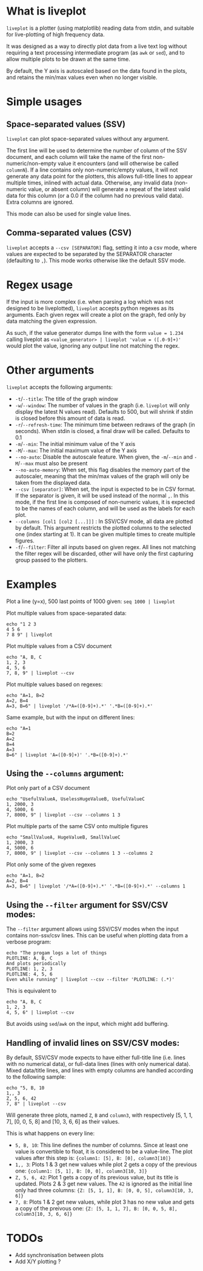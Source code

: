 # What is liveplot
`liveplot` is a plotter (using matplotlib) reading data from stdin, and suitable for live-plotting of high frequency data.

It was designed as a way to directly plot data from a live text log without requiring a text processing intermediate program (as `awk` or `sed`), and to allow multiple plots to be drawn at the same time.

By default, the Y axis is autoscaled based on the data found in the plots, and retains the min/max values even when no longer visible.

# Simple usages

## Space-separated values (SSV)
`liveplot` can plot space-separated values without any argument.

The first line will be used to determine the number of column of the SSV document, and each column will take the name of the first non-numeric/non-empty value it encounters (and will otherwise be called `columnN`).
If a line contains only non-numeric/empty values, it will not generate any data point for the plotters, this allows full-title lines to appear multiple times, inlined with actual data. Otherwise, any invalid data (non-numeric value, or absent column) will generate a repeat of the latest valid data for this column (or a 0.0 if the column had no previous valid data). Extra columns are ignored.

This mode can also be used for single value lines.

## Comma-separated values (CSV)
`liveplot` accepts a `--csv [SEPARATOR]` flag, setting it into a csv mode, where values are expected to be separated by the SEPARATOR character (defaulting to `,`). This mode works otherwise like the default SSV mode.

# Regex usage
If the input is more complex (i.e. when parsing a log which was not designed to be liveplotted), `liveplot` accepts python regexes as its arguments. Each given regex will create a plot on the graph, fed only by data matching the given expression.

As such, if the value generator dumps line with the form `value = 1.234` calling liveplot as `<value_generator> | liveplot 'value = ([.0-9]+)'` would plot the value, ignoring any output line not matching the regex.

# Other arguments
`liveplot` accepts the following arguments:

 - `-t`/`--title`: The title of the graph window
 - `-w`/`--window`: The number of values in the graph (i.e. `liveplot` will only display the latest N values read). Defaults to 500, but will shrink if stdin is closed before this amount of data is read.
 - `-r`/`--refresh-time`: The minimum time between redraws of the graph (in seconds). When stdin is closed, a final draw will be called. Defaults to 0.1
 - `-m`/`--min`: The initial minimum value of the Y axis
 - `-M`/`--max`: The initial maximum value of the Y axis
 - `--no-auto`: Disable the autoscale feature. When given, the `-m`/`--min` and `-M`/`--max` must also be present
 - `--no-auto-memory`: When set, this flag disables the memory part of the autoscaler, meaning that the min/max values of the graph will only be taken from the displayed data.
 - `--csv [separator]`: When set, the input is expected to be in CSV format. If the separator is given, it will be used instead of the normal `,`. In this mode, if the first line is composed of non-numeric values, it is expected to be the names of each column, and will be used as the labels for each plot.
 - `--columns [col1 [col2 [...]]]` : In SSV/CSV mode, all data are plotted by default. This argument restricts the plotted columns to the selected one (index starting at 1). It can be given multiple times to create multiple figures.
 - `-f`/`--filter`: Filter all inputs based on given regex. All lines not matching the filter regex will be discarded, other will have only the first capturing group passed to the plotters.

 # Examples

Plot a line (y=x), 500 last points of 1000 given:
`seq 1000 | liveplot`

Plot multiple values from space-separated data:
```
echo "1 2 3
4 5 6
7 8 9" | liveplot
```

Plot multiple values from a CSV document
```
echo "A, B, C
1, 2, 3
4, 5, 6
7, 8, 9" | liveplot --csv
```

Plot multiple values based on regexes:
```
echo "A=1, B=2
A=2, B=4
A=3, B=6" | liveplot '/*A=([0-9]+).*' '.*B=([0-9]+).*'
```

Same example, but with the input on different lines:
```
echo "A=1
B=2
A=2
B=4
A=3
B=6" | liveplot 'A=([0-9]+)' '.*B=([0-9]+).*'
```

## Using the `--columns` argument:

Plot only part of a CSV document
```
echo "UsefulValueA, UselessHugeValueB, UsefulValueC
1, 2000, 3
4, 5000, 6
7, 8000, 9" | liveplot --csv --columns 1 3
```

Plot multiple parts of the same CSV onto multiple figures
```
echo "SmallValueA, HugeValueB, SmallValueC
1, 2000, 3
4, 5000, 6
7, 8000, 9" | liveplot --csv --columns 1 3 --columns 2
```

Plot only some of the given regexes
```
echo "A=1, B=2
A=2, B=4
A=3, B=6" | liveplot '/*A=([0-9]+).*' '.*B=([0-9]+).*' --columns 1
```


## Using the `--filter` argument for SSV/CSV modes:

The `--filter` argument allows using SSV/CSV modes when the input contains non-ssv/csv lines. This can be useful when plotting data from a verbose program:

```
echo "The progam logs a lot of things
PLOTLINE: A, B, C
And plots periodically
PLOTLINE: 1, 2, 3
PLOTLINE: 4, 5, 6
Even while running" | liveplot --csv --filter 'PLOTLINE: (.*)'
```

This is equivalent to

```
echo "A, B, C
1, 2, 3
4, 5, 6" | liveplot --csv
```

But avoids using `sed`/`awk` on the input, which might add buffering.

## Handling of invalid lines on SSV/CSV modes:

By default, SSV/CSV mode expects to have either full-title line (i.e. lines with no numerical data), or full-data lines (lines with only numerical data). Mixed data/title lines, and lines with empty columns are handled according to the following sample:

```
echo "5, B, 10
1,, 3
Z, 5, 6, 42
7, 8" | liveplot --csv
```
Will generate three plots, named `Z`, `B` and `column3`, with respectively [5, 1, 1, 7], [0, 0, 5, 8] and [10, 3, 6, 6] as their values.

This is what happens on every line:

 - `5, B, 10`: This line defines the number of columns. Since at least one value is convertible to float, it is considered to be a value-line. The plot values after this step is: `{column1: [5], B: [0], column3[10]}`
 - `1,, 3`: Plots 1 & 3 get new values while plot 2 gets a copy of the previous one: `{column1: [5, 1], B: [0, 0], column3[10, 3]}`
 - `Z, 5, 6, 42`: Plot 1 gets a copy of its previous value, but its title is updated. Plots 2 & 3 get new values. The `42` is ignored as the initial line only had three columns: `{Z: [5, 1, 1], B: [0, 0, 5], column3[10, 3, 6]}`
 - `7, 8`: Plots 1 & 2 get new values, while plot 3 has no new value and gets a copy of the preivous one: `{Z: [5, 1, 1, 7], B: [0, 0, 5, 8], column3[10, 3, 6, 6]}`


# TODOs

- Add synchronisation between plots
- Add X/Y plotting ?
